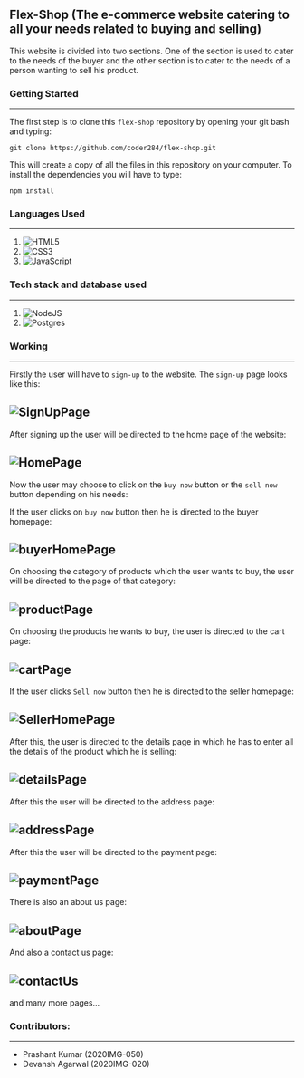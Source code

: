 ##  Flex-Shop (The e-commerce website catering to all your needs related to buying and selling)
This website is divided into two sections. One of the section is used to cater to the needs of the buyer and the 
other section is to cater to the needs of a person wanting to sell his product.                      
### Getting Started
---
The first step is to clone this `flex-shop` repository by opening your git bash and typing:
```
git clone https://github.com/coder284/flex-shop.git
```
This will create a copy of all the files in this repository on your computer.
To install the dependencies you will have to type:
```
npm install
```
### Languages Used
---
1.  <img alt="HTML5" src="https://img.shields.io/badge/html5-%23E34F26.svg?style=for-the-badge&logo=html5&logoColor=white"/>

2.  <img alt="CSS3" src="https://img.shields.io/badge/css3-%231572B6.svg?style=for-the-badge&logo=css3&logoColor=white"/>

3.  <img alt="JavaScript" src="https://img.shields.io/badge/javascript-%23323330.svg?style=for-the-badge&logo=javascript&logoColor=%23F7DF1E"/>

### Tech stack and database used
---
1.  <img alt="NodeJS" src="https://img.shields.io/badge/node.js-%2343853D.svg?style=for-the-badge&logo=node-dot-js&logoColor=white"/>

2.  <img alt="Postgres" src ="https://img.shields.io/badge/postgres-%23316192.svg?style=for-the-badge&logo=postgresql&logoColor=white"/>

### Working
---
Firstly the user will have to `sign-up` to the website.
The `sign-up` page looks like this:

![SignUpPage](/Devansh-new/images%20(1)/Screenshot%20(231).png)
---


After signing up the user will be directed to the home page of the website:

![HomePage](/Devansh-new/images%20(1)/Screenshot%20(223).png)
---

Now the user may choose to click on the `buy now` button or the `sell now` button depending on his needs:

If the user clicks on `buy now` button then he is directed to the buyer homepage:

![buyerHomePage](/Devansh-new/images%20(1)/Screenshot%20(222).png)
---

On choosing the category of products which the user wants to buy, the user will be directed to the page of that category:

![productPage](/Devansh-new/images%20(1)/Screenshot%20(230).png)
---

On choosing the products he wants to buy, the user is directed to the cart page:

![cartPage](/Devansh-new/images%20(1)/Screenshot%20(228).png)
---


If the user clicks `Sell now` button then he is directed to the seller homepage:

![SellerHomePage](/Devansh-new/images%20(1)/Screenshot%20(224).png)
---

After this, the user is directed to the details page in which he has to enter all the details of the product which he is selling:

![detailsPage](/Devansh-new/images%20(1)/Screenshot%20(225).png)
---

After this the user will be directed to the address page:

![addressPage](/Devansh-new/images%20(1)/Screenshot%20(226).png)
---

After this the user will be directed to the payment page:

![paymentPage](/Devansh-new/images%20(1)/Screenshot%20(227).png)
---

There is also an about us page:

![aboutPage](/Devansh-new/images%20(1)/Screenshot%20(233).png)
---

And also a contact us page:

![contactUs](/Devansh-new/images%20(1)/Screenshot%20(232).png)
---




and many more pages...
### Contributors:
---
- Prashant Kumar (2020IMG-050)
- Devansh Agarwal (2020IMG-020)




